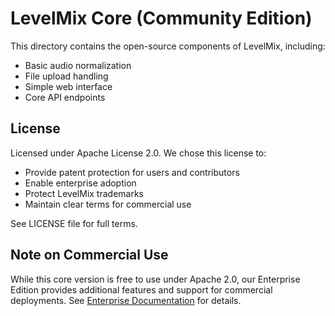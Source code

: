 # LevelMix Core (Community Edition)

This directory contains the open-source components of LevelMix, including:
- Basic audio normalization
- File upload handling
- Simple web interface
- Core API endpoints

## License
Licensed under Apache License 2.0. We chose this license to:
- Provide patent protection for users and contributors
- Enable enterprise adoption
- Protect LevelMix trademarks
- Maintain clear terms for commercial use

See LICENSE file for full terms.

## Note on Commercial Use
While this core version is free to use under Apache 2.0, our Enterprise Edition 
provides additional features and support for commercial deployments. See 
[Enterprise Documentation](../enterprise/README.md) for details.